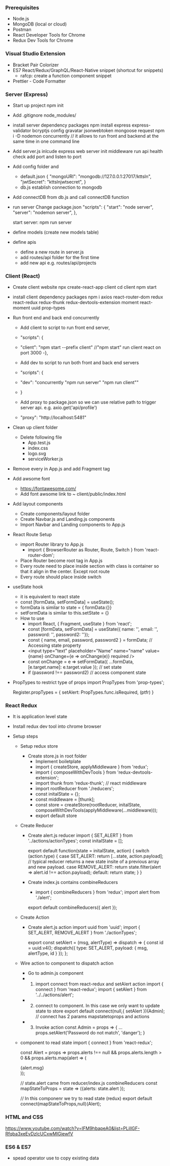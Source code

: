 ### Prerequisites

- Node.js
- MongoDB (local or cloud)
- Postman
- React Developer Tools for Chrome
- Redux Dev Tools for Chrome

### Visual Studio Extension

- Bracket Pair Colorizer
- ES7 React/Redux/GraphQL/React-Native snippet (shortcut for snippets)
  - rafcp: create a function component snippet
- Prettier - Code Formatter

### Server (Express)

- Start up project
  npm init

- Add .gitignore
  node_modules/

- install server dependency packages
  npm install express express-validator bcryptjs config gravatar jsonwebtoken mongoose request
  npm i -D nodemon concurrently // it allows to run front and backend at the same time in one command line

- Add server.js
  inlcude express web server
  init middleware
  run api health check
  add port and listen to port

- Add config folder and
  - default.json
    {
    "mongoURI": "mongodb://127.0.0.1:27017/kttsln",
    "jwtSecret": "kttslnjwtsecret",
    }
  - db.js
    establish connection to mongodb
- Add connectDB from db.js and call connectDB function

- run server
  Change package.json
  "scripts": {
  "start": "node server",
  "server": "nodemon server",
  },

  start server: npm run server

- define models (create new models table)
- define apis
  - define a new route in server.js
  - add routes/api folder for the first time
  - add new api e.g. routes/api/projects

### Client (React)

- Create client website
  npx create-react-app client
  cd client
  npm start

- install client dependency packages
  npm i axios react-router-dom redux react-redux redux-thunk redux-devtools-extension moment react-moment uuid prop-types

- Run front end and back end concurrently

  - Add client to script to run front end server,
  - "scripts": {
  - "client": "npm start --prefix client" //"npm start" run client react on port 3000
    -},
  - Add dev to script to run both front and back end servers
  - "scripts": {
  - "dev": "concurrently \"npm run server\" \"npm run client\""
  - }

  - Add proxy to package.json so we can use relative path to trigger server api. e.g. axio.get('api/profile')
  - "proxy": "http://localhost:5481"

- Clean up client folder

  - Delete following file
    - App.test.js
    - index.css
    - logo.svg
    - serviceWorker.js

- Remove every in App.js and add Fragment tag
- Add awsome font

  - https://fontawesome.com/
  - Add font awsome link to ~ client/public/index.html

- Add layout components

  - Create components/layout folder
  - Create Navbar.js and Landing.js components
  - Import Navbar and Landing components to App.js

- React Route Setup

  - import Router library to App.js
    - import { BrowserRouter as Router, Route, Switch } from 'react-router-dom';
  - Place Router become root tag in App.js
  - Every route need to place inside section with class is container so that it align in the center. Except root route
  - Every route should place inside switch

- useState hook

  - it is equivalent to react state
  - const [formData, setFormData] = useState();
  - formData is similar to state = { formData:{}}
  - setFormData is similar to this.setState = {}
  - How to use
    - import React, { Fragment, useState } from 'react';
    - const [formData, setFormData] = useState({ name: '', email: '', password: '', password2: ''});
    - const { name, email, password, password2 } = formData; // Accessing state property
    - <input type="text" placeholder="Name" name="name"
      value={name}
      onChange={e => onChange(e)}
      required
      />
    - const onChange = e =>
      setFormData({ ...formData, [e.target.name]: e.target.value }); // set state
    - if (password !== password2) // access component state

* PropTypes to restrict type of props
  import PropTypes from 'prop-types';

  Register.propTypes = {
  setAlert: PropTypes.func.isRequired, (ptfr)
  }

### React Redux

- It is application level state
- Install redux dev tool into chrome browser
- Setup steps

  - Setup redux store

    - Create store.js in root folder
      - Implement boiletplate
      - import { createStore, applyMiddleware } from 'redux';
      - import { composeWithDevTools } from 'redux-devtools-extension';
      - import thunk from 'redux-thunk'; // react middleware
      - import rootReducer from './reducers';
      - const initalState = {};
      - const middleware = [thunk];
      - const store = createStore(rootReducer, initalState, composeWithDevTools(applyMiddleware(...middleware)));
      - export default store

  - Create Reducer

    - Create alert.js reducer
      import { SET_ALERT } from '../actions/actionTypes';
      const initalState = [];

      export default function(state = initalState, action) {
      switch (action.type) {
      case SET_ALERT:
      return [...state, action.payload]; // typical reducer returns a new state insite of a previous array and new payload.
      case REMOVE_ALERT:
      return state.filter(alert => alert.id !== action.payload);
      default:
      return state;
      }
      }

    - Create index.js contains combineReducers

      - import { combineReducers } from 'redux';
        import alert from './alert';

      export default combineReducers({
      alert
      });

  - Create Action

    - Create alert.js action
      import uuid from 'uuid';
      import { SET_ALERT, REMOVE_ALERT } from './actionTypes';

      export const setAlert = (msg, alertType) => dispatch => {
      const id = uuid.v4();
      dispatch({
      type: SET_ALERT,
      payload: { msg, alertType, id }
      });
      };

  - Wire action to component to dispatch action

    - Go to admin.js component
    - 1. import connect from react-redux and setAlert action
         import { connect } from 'react-redux';
         import { setAlert } from '../../actions/alert';
    - 2. connect to component. In this case we only want to update state to store
         export default connect(null,{ setAlert })(Admin); // connect has 2 params mapstatetoprops and actions
    - 3. Invoke action
         const Admin = props => {
         ...
         props.setAlert('Password do not match', 'danger');
         }

  - component to read state
    import { connect } from 'react-redux';

    const Alert = props =>
    props.alerts !== null &&
    props.alerts.length > 0 &&
    props.alerts.map(alert => (

    <div key={alert.id} className={`alert alert-${alert.alertType}`}>
    {alert.msg}
    </div>
    ));

    // state.alert came from reducer/index.js combineReducers
    const mapStateToProps = state => ({alerts: state.alert });

    // In this componenr we try to read state (redux)
    export default connect(mapStateToProps,null)(Alert);

### HTML and CSS

https://www.youtube.com/watch?v=IFM9hbapeA0&list=PLillGF-Rfqba3xeEvDzIcUCxwMlGiewfV

### ES6 & ES7

- spead operator use to copy existing data
